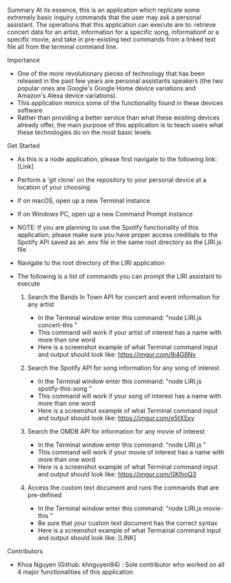 Summary
At its essence, this is an application which replicate some extremely basic inquiry commands that the user may ask a personal assistant. The operations that this application can execute are to: retrieve concert data for an artist, information for a specific song, informationf or a specific movie, and take in pre-existing text commands from a linked text file all from the terminal command line. 

Importance
- One of the more revolutionary pieces of technology that has been released in the past few years are personal assistants speakers (the two popular ones are Google's Google Home device variations and Amazon's Alexa device variations). 
- This application mimics some of the functionality found in these devices software
- Rather than providing a better service than what these existing devices already offer, the main purpose of this application is to teach users what these technologies do on the most basic levels


Get Started
- As this is a node application, please first navigate to the following link: [Link]
- Perform a 'git clone' on the repository to your personal device at a location of your choosing
- If on macOS, open up a new Terminal instance
- If on Windows PC, open up a new Command Prompt instance
- NOTE: If you are planning to use the Spotify functionality of this application, please make sure you have proper access creditials to the Spotify API saved as an .env file in the same root directory as the LIRI.js file
- Navigate to the root directory of the LIRI application
- The following is a list of commands you can prompt the LIRI assistant to execute

    1. Search the Bands In Town API for concert and event information for any artist
        - In the Terminal window enter this command: "node LIRI.js concert-this <name-of-artist>" 
        - This command will work if your artist of interest has a name with more than one word
        - Here is a screenshot example of what Terminal command input and output should look like: https://imgur.com/8i4G8Nv

    2. Search the Spotify API for song information for any song of interest
        - In the Terminal window enter this command: "node LIRI.js spotify-this-song <name-of-artist>" 
        - This command will work if your song of interest has a name with more than one word
        - Here is a screenshot example of what Terminal command input and output should look like: https://imgur.com/e5tXSxy

    3. Search the OMDB API for information for any movie of interest
        - In the Terminal window enter this command: "node LIRI.js <name-of-file>" 
        - This command will work if your movie of interest has a name with more than one word
        - Here is a screenshot example of what Terminal command input and output should look like: https://imgur.com/GKlhoQ3

    4. Access the custom text document and runs the commands that are pre-defined  
        - In the Terminal window enter this command: "node LIRI.js movie-this <name-of-artist>" 
        - Be sure that your custom text document has the correct syntax
        - Here is a screenshot example of what Termainal command input and output should look like: [LINK]

Contributors
- Khoa Nguyen (Github: khnguyen94) : Sole contributor who worked on all 4 major functionalities of this application

